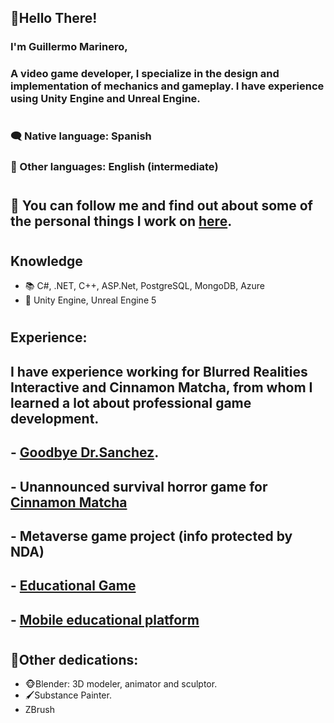 ## 👋Hello There!
### I'm Guillermo Marinero,
### A video game developer, I specialize in the design and implementation of mechanics and gameplay. I have experience using Unity Engine and Unreal Engine.
#
### 🗨 Native language: Spanish
### 💬 Other languages: English (intermediate)
#
## 🔭 You can follow me and find out about some of the personal things I work on [here](www.linkedin.com/in/guillermomarinero/).
#
## Knowledge
- 📚 C#, .NET, C++, ASP.Net, PostgreSQL, MongoDB, Azure
- 📖 Unity Engine, Unreal Engine 5
#
## Experience:
## I have experience working for Blurred Realities Interactive and Cinnamon Matcha, from whom I learned a lot about professional game development.
##
##   - [Goodbye Dr.Sanchez](https://store.steampowered.com/app/1456000/Goodbye_Dr_Sanchez/).
##   - Unannounced survival horror game for [Cinnamon Matcha](https://store.steampowered.com/curator/42985600)
##   - Metaverse game project (info protected by NDA)
##   - [Educational Game](https://nianduti.itch.io/mawe)
##   - [Mobile educational platform](https://webdit.es/blog/noticias-2/gamificacion-para-educacion-y-empresas-2023-2)
#
#
## 💪Other dedications:
  - 🐵Blender: 3D modeler, animator and sculptor.
  - 🖌Substance Painter.
  - ZBrush
 #
